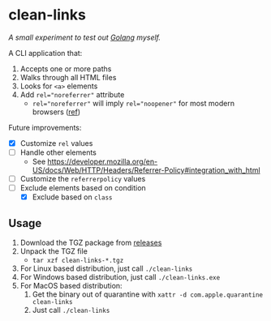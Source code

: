# clean-links

_A small experiment to test out [Golang](https://go.dev/) myself._

A CLI application that:

1. Accepts one or more paths
1. Walks through all HTML files
1. Looks for `<a>` elements
1. Add `rel="noreferrer"` attribute
   - `rel="noreferrer"` will imply `rel="noopener"` for most modern browsers ([ref](https://github.com/jsx-eslint/eslint-plugin-react/issues/2022))

Future improvements:

- [x] Customize `rel` values
- [ ] Handle other elements
  - See <https://developer.mozilla.org/en-US/docs/Web/HTTP/Headers/Referrer-Policy#integration_with_html>
- [ ] Customize the `referrerpolicy` values
- [ ] Exclude elements based on condition
  - [x] Exclude based on `class`

## Usage

1. Download the TGZ package from [releases](https://github.com/altbdoor/clean-links/releases)
1. Unpack the TGZ file
   - `tar xzf clean-links-*.tgz`
1. For Linux based distribution, just call `./clean-links`
1. For Windows based distribution, just call `./clean-links.exe`
1. For MacOS based distribution:
   1. Get the binary out of quarantine with `xattr -d com.apple.quarantine clean-links`
   1. Just call `./clean-links`
